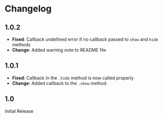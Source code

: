 # Changelog

## 1.0.2
- **Fixed**: Callback undefined error if no callback passed to `show` and `hide` methods
- **Change**: Added warning note to README file

## 1.0.1
- **Fixed**: Callback in the `.hide` method is now called properly
- **Change**: Added callback to the `.show` method

## 1.0
Initial Release
